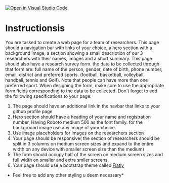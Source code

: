 [![Open in Visual Studio Code](https://classroom.github.com/assets/open-in-vscode-c66648af7eb3fe8bc4f294546bfd86ef473780cde1dea487d3c4ff354943c9ae.svg)](https://classroom.github.com/online_ide?assignment_repo_id=8157125&assignment_repo_type=AssignmentRepo)
# Instructionsis

You are tasked to create a web page for a team of researchers. This page should a navigation bar with links of your choice, a hero section with a background image, a section showing a small description of our 3 researchers with their names, images and a short summary. This page should also have a research survey form. the data to be collected  through that form are:
full name of the person, gender, date of birth, phone number, email, district and preferred sports. 
(football, basketball, volleyball, handball, tennis and Golf). Note that people can have more than one preferred sport.
When designing the form, make sure to use the appropriate form fields corresponding to the data to be collected.
Don't forget to add the following specifications to your page:
1. The page should have an additional link in the navbar that links to your github profile page
2. Hero section should have a heading of your name and registration number, Having Roboto medium 500 as the font family. for the background image use any image of your choice.
3. Use image placeholders for images on the researchers section
3. Your page should be responsive( the section of researchers should be split in 3 columns on medium screen sizes and expand to the entire width on any device with smaller screen size than the medium)
4. The form should occupy half of the screen on medium screen sizes and full width on smaller and extra smller screens.
5. Your page should use a bootstrap theme called [Flatly](https://www.bootstrapcdn.com/bootswatch/)

* Feel free to add any other styling u deem necessary*

